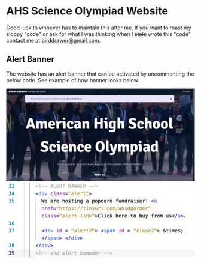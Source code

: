 # AHS Science Olympiad Website

Good luck to whoever has to maintain this after me. If you want to roast my sloppy "code" or ask for what I was thinking when I ~~stole~~ wrote this "code" contact me at birddrawer@gmail.com.

## Alert Banner

The website has an alert banner that can be activated by uncommenting the below code. See example of how banner looks below.

![Image of Banner](https://github.com/AmericanScienceOlympiad/AHSSciOPage/blob/master/images/Screen%20Shot%202020-07-11%20at%2012.11.33%20PM.png?raw=true)
![Image of Code](https://github.com/AmericanScienceOlympiad/AHSSciOPage/blob/master/images/Screen%20Shot%202020-07-11%20at%2012.12.02%20PM.png?raw=true)
